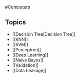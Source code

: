 #Computers 
## Topics
* [[Decision Tree|Decision Tree]]
* [[KNN]]
* [[SVM]]
* [[Perceptron]]
* [[Deep Learning]]
* [[Naive Bayes]]
* [[Validation]]
* [[Data Leakage]]